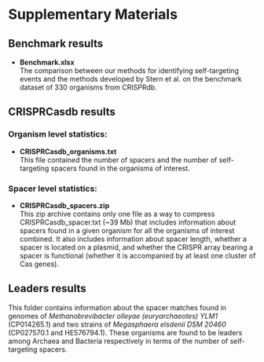 
# Supplementary Materials

## Benchmark results
* __Benchmark.xlsx__ <br>
The comparison between our methods for identifying self-targeting events 
and the methods developed by Stern et al. on the benchmark dataset of 330 organisms from CRISPRdb.


## CRISPRCasdb results

### Organism level statistics:
* __CRISPRCasdb_organisms.txt__ <br>
This file contained the number of spacers and the number of self-targeting spacers found in the organisms of interest.

### Spacer level statistics:
* __CRISPRCasdb_spacers.zip__ <br>
This zip archive contains only one file as a way to compress CRISPRCasdb_spacer.txt (~39 Mb) that includes information about spacers found in a given organism for all the organisms of interest combined. It also includes information about spacer length, whether a spacer is located on a plasmid, and whether the CRISPR array bearing a spacer is functional (whether it is accompanied by at least one cluster of Cas genes). 

## Leaders results
This folder contains information about the spacer matches found in genomes of _Methanobrevibacter olleyae (euryarchaeotes) YLM1_ (CP014265.1) and two strains of _Megasphaera elsdenii DSM 20460_ (CP027570.1 and HE576794.1). These organisms are found to be leaders among Archaea and Bacteria respectively in terms of the number of self-targeting spacers.
